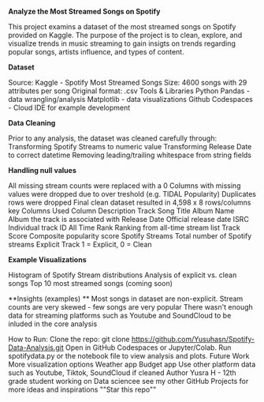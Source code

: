 **Analyze the Most Streamed Songs on Spotify**

This project examins a dataset of the most streamed songs on Spotify provided on Kaggle. The purpose of the project is to clean, explore, and visualize trends in music streaming to gain insigts on trends regarding popular songs, artists influence, and types of content.

**Dataset**

Source: Kaggle - Spotify Most Streamed Songs
Size: 4600 songs with 29 attributes per song
Original format: .csv
Tools & Libraries
Python
Pandas - data wrangling/analysis
Matplotlib - data visualizations
Github Codespaces - Cloud IDE for example development

**Data Cleaning**

Prior to any analysis, the dataset was cleaned carefully through:
Transforming Spotify Streams to numeric value
Transforming Release Date to correct datetime
Removing leading/trailing whitespace from string fields

**Handling null values**

All missing stream counts were replaced with a 0
Columns with missing values were dropped due to over treshold (e.g. TIDAL Popularity)
Duplicates rows were dropped
Final clean dataset resulted in 4,598 x 8 rows/columns
key Columns Used Column Description Track Song Title Album Name Album the track is associated with Release Date Official release date ISRC Individual track ID All Time Rank Ranking from all-time stream list Track Score Composite popularity score Spotify Streams Total number of Spotify streams Explicit Track 1 = Explicit, 0 = Clean

**Example Visualizations**

Histogram of Spotify Stream distributions
Analysis of explicit vs. clean songs
Top 10 most streamed songs (coming soon)

**Insights (examples) **
Most songs in dataset are non-explicit.
Stream counts are very skewed - few songs are very popular
There wasn't enough data for streaming platforms such as Youtube and SoundCloud to be inluded in the core analysis

How to Run:
Clone the repo:
git clone https://github.com/Yusuhasn/Spotify-Data-Analysis.git
Open in GitHub Codespaces or Jupyter/Colab.
Run spotifydata.py or the notebook file to view analysis and plots.
Future Work
More visualization options
Weather app
Budget app
Use other platform data such as Youtube, Tiktok, SoundCloud if cleaned
Author
Yusra H - 12th grade student working on Data sciencee
see my other GitHub Projects for more ideas and inspirations
""Star this repo""
